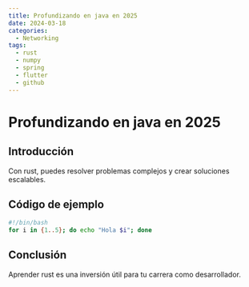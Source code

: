 ```yaml
---
title: Profundizando en java en 2025
date: 2024-03-18
categories:
  - Networking
tags:
  - rust
  - numpy
  - spring
  - flutter
  - github
---
```


# Profundizando en java en 2025

## Introducción

Con rust, puedes resolver problemas complejos y crear soluciones escalables.

## Código de ejemplo

```bash
#!/bin/bash
for i in {1..5}; do echo "Hola $i"; done
```

## Conclusión

Aprender rust es una inversión útil para tu carrera como desarrollador.